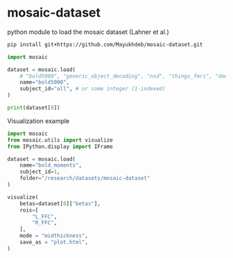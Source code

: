 # mosaic-dataset
python module to load the mosaic dataset (Lahner et al.)

```bash
pip install git+https://github.com/Mayukhdeb/mosaic-dataset.git
```

```python
import mosaic

dataset = mosaic.load(
    # "bold5000", "generic_object_decoding", "nsd", "things_fmri", "deep_recon"
    name="bold5000", 
    subject_id="all", # or some integer (1-indexed)
)

print(dataset[0])
```

Visualization example

```python
import mosaic
from mosaic.utils import visualize
from IPython.display import IFrame

dataset = mosaic.load(
    name="bold_moments", 
    subject_id=1,
    folder="/research/datasets/mosaic-dataset"
)

visualize(
    betas=dataset[0]["betas"],
    rois=[
        "L_FFC",
        "R_FFC",
    ],
    mode = "midthickness",
    save_as = "plot.html",
)
```